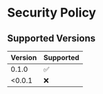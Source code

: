 # Security Policy

## Supported Versions

|  Version  | Supported          |
|  -------  | ------------------ |
|   0.1.0   | :white_check_mark: |
|  <0.0.1   | :x:                |
